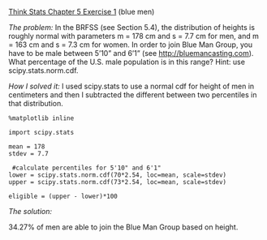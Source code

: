 [Think Stats Chapter 5 Exercise 1](http://greenteapress.com/thinkstats2/html/thinkstats2006.html#toc50) (blue men)

*The problem:* In the BRFSS (see Section 5.4), the distribution of heights is
roughly normal with parameters m = 178 cm and s = 7.7 cm for men,
and m = 163 cm and s = 7.3 cm for women.
In order to join Blue Man Group, you have to be male between 5’10” and
6’1” (see http://bluemancasting.com). What percentage of the U.S. male
population is in this range? Hint: use scipy.stats.norm.cdf.

*How I solved it:* I used scipy.stats to use a normal cdf for height of men in centimeters and then I subtracted the different between two percentiles in that distribution. 

```
%matplotlib inline

import scipy.stats

mean = 178
stdev = 7.7

 #calculate percentiles for 5'10" and 6'1"
lower = scipy.stats.norm.cdf(70*2.54, loc=mean, scale=stdev)
upper = scipy.stats.norm.cdf(73*2.54, loc=mean, scale=stdev)

eligible = (upper - lower)*100
```

*The solution:*

34.27% of men are able to join the Blue Man Group based on height. 